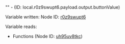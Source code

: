 "" - (ID: local.r0z9swupt6.payload.output.buttonValue)

Variable written:
Node ID: [r0z9swupt6](../nodes/r0z9swupt6.md)

Variable reads:
* Functions (Node ID: [uh95uv8tkc](../nodes/uh95uv8tkc.md))
